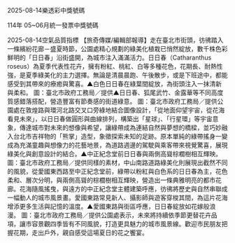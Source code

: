 
2025-08-14樂透彩中獎號碼

                                
114年 05~06月統一發票中獎號碼
                             
2025-08-14空氣品質指標
                              【旅奇傳媒/編輯部報導】走在臺北市街頭，彷彿踏入一條繽紛花廊－盛夏時節，公園處精心規劃的綠美化植栽已悄然綻放，數千株色彩鮮明的「日日春」沿街盛開，為城市注入滿滿活力。日日春（Catharanthus roseus）為夏季代表性花卉，擁有粉紅、桃紅、白等多種花色，花期長、耐熱性強，是夏季綠美化的主力選擇。無論是清晨晨跑、午後散步，或是下班途中，都能感受到其帶來的療癒與驚喜。▲白色日日春在綠葉間綻放，為街頭注入一抹清新與柔和。 圖：臺北市政府工務局／提供▲日日春、狐尾武竹、金露華等不同高度質感錯落搭配，營造豐富有節奏感的街道綠意。 圖：臺北市政府工務局／提供公園處在敦煌路與環河北路交叉口旁綠地結合圖像設計，「從地面仰望宇宙，從花海看見未來」，以日日春做圓形與曲線排列，構築出「星球」、「行星環」等宇宙意象，傳達城市對未來的想像與希望，讓綠帶成為連結自然與夢想的橋樑，並巧妙融入台北市吉祥物的「熊掌」造型，象徵探索未知的足跡。原本單純的綠帶搖身一變成為充滿童趣與想像力的花藝地景，為道路週邊的駕駛與乘客帶來視覺驚喜，展現綠美化與創意設計的結合。▲中正紀念堂前日日春與兩側高聳棕櫚樹相互輝映。 圖：臺北市政府工務局／提供同樣的素材，中山南路道路綠美化則展現出截然不同的風貌，從愛國東西路至中正紀念堂前，綠帶以粉紅與白色系的日日春為主，花色柔和、層次分明，與兩側高聳的棕櫚樹相互輝映，營造出一條典雅明亮的都市花廊。花海隨風搖曳，與遠方的中正紀念堂主體建築呼應，彷彿將歷史與自然串聯成一幅動人的城市風景畫。愛國東路常見新人、攝影師與遊客穿梭其間，為這片花海增添更多生活與記憶的溫度。▲愛國東路與街區呼應，日日春綻放如花嫁般浪漫。 圖：臺北市政府工務局／提供公園處表示，未來將持續依季節更替花卉品項，讓市容景觀四季皆有不同風貌，打造更具魅力的城市風景線。歡迎市民朋友把握花期，走出戶外，親自感受這場夏日的花之饗宴。